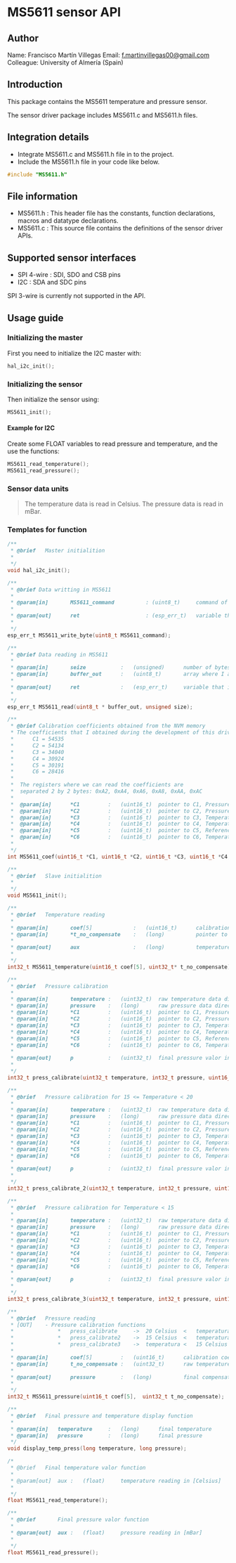 # MS5611 sensor API
## Author
Name:			Francisco Martín Villegas
Email:			f.martinvillegas00@gmail.com
Colleague:		University of Almería (Spain)

## Introduction
This package contains the MS5611 temperature and pressure sensor.

The sensor driver package includes MS5611.c and MS5611.h files.


## Integration details
* Integrate MS5611.c and MS5611.h file in to the project.
* Include the MS5611.h file in your code like below.
``` c
#include "MS5611.h"
```

## File information
* MS5611.h : This header file has the constants, function declarations, macros and datatype declarations.
* MS5611.c : This source file contains the definitions of the sensor driver APIs.

## Supported sensor interfaces
* SPI 4-wire	:	SDI, SDO and CSB pins
* I2C			:	SDA and SDC pins

SPI 3-wire is currently not supported in the API.
## Usage guide
### Initializing the master
First you need to initialize the I2C master with:
```c
hal_i2c_init();
```
### Initializing the sensor
Then initialize the sensor using:
```c
MS5611_init();
```

#### Example for I2C
Create some FLOAT variables to read pressure and temperature, and the use the functions:
```c
MS5611_read_temperature();
MS5611_read_pressure();
```

### Sensor data units
> The temperature data is read in Celsius. 
> The pressure data is read in mBar.


### Templates for function
``` c
/**
 * @brief	Master initialition
 *
 */
void hal_i2c_init();

/**
 * @brief Data writting in MS5611
 *
 * @param[in]		MS5611_command			: (uint8_t)		command of the register where we want to write
 *
 * @param[out]		ret						: (esp_err_t)	variable that indicates if there was a problem
 *
 */
esp_err_t MS5611_write_byte(uint8_t MS5611_command);

/**
 * @brief Data reading in MS5611
 *
 * @param[in]		seize			: 	(unsigned)		number of bytes that we are going to read
 * @param[in]		buffer_out		: 	(uint8_t)		array where I am going to save the data
 *
 * @param[out]		ret				:	(esp_err_t)		variable that indicates if there was a problem
 *
 */
esp_err_t MS5611_read(uint8_t * buffer_out, unsigned size);

/**
 * @brief Calibration coefficients obtained from the NVM memory
 * The coefficients that I obtained during the development of this driver was:
 * 		C1 = 54535
 * 		C2 = 54134
 * 		C3 = 34040
 * 		C4 = 30924
 * 		C5 = 30191
 * 		C6 = 28416
 *
 *  The registers where we can read the coefficients are
 * 	separated 2 by 2 bytes: 0xA2, 0xA4, 0xA6, 0xA8, 0xAA, 0xAC
 *
 * 	@param[in]	 	*C1			:	(uint16_t)	pointer to C1, Pressure sensitivity										| SENST1
 * 	@param[in]		*C2			:	(uint16_t)	pointer to C2, Pressure offset											| OFFT1
 * 	@param[in]		*C3			:	(uint16_t)	pointer to C3, Temperature coefficient of pressure sensitivity			| TCS
 * 	@param[in]		*C4			:	(uint16_t)	pointer to C4, Temperature coefficient of pressure offset				| TCO
 * 	@param[in]		*C5			:	(uint16_t)	pointer to C5, Reference temperature									| TREF
 * 	@param[in]		*C6			:	(uint16_t)	pointer to C6, Temperature coefficient of the temperature 				| TEMPSENS
 *
 */
int MS5611_coef(uint16_t *C1, uint16_t *C2, uint16_t *C3, uint16_t *C4, uint16_t *C5, uint16_t *C6);

/**
 * @brief	Slave initialition
 *
 */
void MS5611_init();

/**
 * @brief	Temperature reading
 *
 * @param[in]	 	coef[5]				:	(uint16_t)		calibration coefficients array
 * @param[in]		*t_no_compensate	:	(long)			pointer to raw temperature data from the sensor
 *
 * @param[out]		aux					:	(long)			temperature in Celsius*100
 *
 */
int32_t MS5611_temperature(uint16_t coef[5], uint32_t* t_no_compensate);

/**
 * @brief	Pressure calibration
 *
 * @param[in]	 	temperature	:	(uint32_t)	raw temperature data directly from the sensor
 * @param[in] 		pressure	:	(long)		raw pressure data directly from the sensor
 * @param[in]	 	*C1			:	(uint16_t)	pointer to C1, Pressure sensitivity										| SENST1
 * @param[in]		*C2			:	(uint16_t)	pointer to C2, Pressure offset											| OFFT1
 * @param[in]		*C3			:	(uint16_t)	pointer to C3, Temperature coefficient of pressure sensitivity			| TCS
 * @param[in]		*C4			:	(uint16_t)	pointer to C4, Temperature coefficient of pressure offset				| TCO
 * @param[in]		*C5			:	(uint16_t)	pointer to C5, Reference temperature									| TREF
 * @param[in]		*C6			:	(uint16_t)	pointer to C6, Temperature coefficient of the temperature 				| TEMPSENS
 *
 * @param[out]	 	p			:	(uint32_t)	final pressure valor in mBar
 *
 */
int32_t press_calibrate(uint32_t temperature, int32_t pressure, uint16_t C1, uint16_t C2, uint16_t C3, uint16_t C4, uint16_t C5, uint16_t C6);

/**
 * @brief	Pressure calibration for 15 <= Temperature < 20
 *
 * @param[in]	  	temperature	:	(uint32_t)	raw temperature data directly from the sensor
 * @param[in]		pressure	:	(long)		raw pressure data directly from the sensor
 * @param[in]	 	*C1			:	(uint16_t)	pointer to C1, Pressure sensitivity										| SENST1
 * @param[in]		*C2			:	(uint16_t)	pointer to C2, Pressure offset											| OFFT1
 * @param[in]		*C3			:	(uint16_t)	pointer to C3, Temperature coefficient of pressure sensitivity			| TCS
 * @param[in]		*C4			:	(uint16_t)	pointer to C4, Temperature coefficient of pressure offset				| TCO
 * @param[in]		*C5			:	(uint16_t)	pointer to C5, Reference temperature									| TREF
 * @param[in]		*C6			:	(uint16_t)	pointer to C6, Temperature coefficient of the temperature 				| TEMPSENS
 *
 * @param[out]	 	p			:	(uint32_t)	final pressure valor in mBar
 *
 */
int32_t press_calibrate_2(uint32_t temperature, int32_t pressure, uint16_t C1, uint16_t C2, uint16_t C3, uint16_t C4, uint16_t C5, uint16_t C6);

/**
 * @brief	Pressure calibration for Temperature < 15
 *
 * @param[in]	 	temperature	:	(uint32_t)	raw temperature data directly from the sensor
 * @param[in]		pressure	:	(long)		raw pressure data directly from the sensor
 * @param[in]	 	*C1			:	(uint16_t)	pointer to C1, Pressure sensitivity										| SENST1
 * @param[in]		*C2			:	(uint16_t)	pointer to C2, Pressure offset											| OFFT1
 * @param[in]		*C3			:	(uint16_t)	pointer to C3, Temperature coefficient of pressure sensitivity			| TCS
 * @param[in]		*C4			:	(uint16_t)	pointer to C4, Temperature coefficient of pressure offset				| TCO
 * @param[in]		*C5			:	(uint16_t)	pointer to C5, Reference temperature									| TREF
 * @param[in]		*C6			:	(uint16_t)	pointer to C6, Temperature coefficient of the temperature 				| TEMPSENS
 *
 * @param[out]	 	p			:	(uint32_t)	final pressure valor in mBar
 *
 */
int32_t press_calibrate_3(uint32_t temperature, int32_t pressure, uint16_t C1, uint16_t C2, uint16_t C3, uint16_t C4, uint16_t C5, uint16_t C6);

/**
 * @brief	Pressure reading
 * [OUT]	- Pressure calibration functions
 * 				* 	press_calibrate 	->	20 Celsius 	<  	temperatura
 * 				*	press_calibrate2  	->	15 Celsius 	<  	temperatura 	<= 	20 Celsius
 * 				*	press_calibrate3	->	temperatura	<	15 Celsius
 *
 * @param[in]	  	coef[5]			:	(uint16_t)		calibration coefficients array
 * @param[in]	  	t_no_compensate	:	(uint32_t)		raw temperature data directly from the sensor
 *
 * @param[out]		pressure		:	(long)			final compensate pressure
 *
 */
int32_t MS5611_pressure(uint16_t coef[5],  uint32_t t_no_compensate);

/**
 * @brief	Final pressure and temperature display function
 *
 * @param[in]	temperature		:	(long)		final temperature
 * @param[in]	pressure		:	(long)		final pressure
 */
void display_temp_press(long temperature, long pressure);

/*
 * @brief	Final temperature valor function
 *
 * @param[out]	aux	:	(float)		temperature reading in [Celsius]
 *
 */
float MS5611_read_temperature();

/**
 * @brief		Final pressure valor function
 *
 * @param[out]	aux	:	(float)		pressure reading in [mBar]
 *
 */
float MS5611_read_pressure();



```